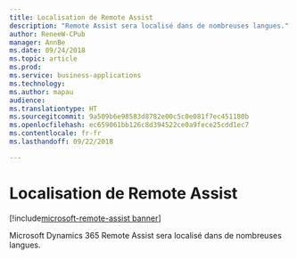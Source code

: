 ```yaml
---
title: Localisation de Remote Assist
description: "Remote Assist sera localisé dans de nombreuses langues."
author: ReneeW-CPub
manager: AnnBe
ms.date: 09/24/2018
ms.topic: article
ms.prod: 
ms.service: business-applications
ms.technology: 
ms.author: mapau
audience: 
ms.translationtype: HT
ms.sourcegitcommit: 9a509b6e98583d8782e00c5c0e081f7ec451180b
ms.openlocfilehash: ec659061bb126c8d394522ce0a9fece25cdd1ec7
ms.contentlocale: fr-fr
ms.lasthandoff: 09/22/2018

---
```


# <a name="localization-of-remote-assist"></a>Localisation de Remote Assist

[!include[microsoft-remote-assist banner](../includes/microsoft-remote-assist.md)]

Microsoft Dynamics 365 Remote Assist sera localisé dans de nombreuses langues.

